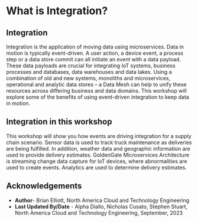 # What is Integration?

## Integration

Integration is the application of moving data using microservices. Data in motion is typically event-driven. A user action, a device event, a process step or a data store commit can all initiate an event with a data payload. These data payloads are crucial for integrating IoT systems, business processes and databases, data warehouses and data lakes. Using a combination of old and new systems, monoliths and microservices, operational and analytic data stores – a Data Mesh can help to unify these resources across differing business and data domains. This workshop will explore some of the benefits of using event-driven integration to keep data in motion.

## Integration in this workshop

This workshop will show you how events are driving integration for a supply chain scenario. Sensor data is used to track truck maintenance as deliveries are being fulfilled. In addition, weather data and geographic information are used to provide delivery estimates. GoldenGate Microservices Architecture is streaming change data capture for IoT devices, where abnormalities are used to create events. Analytics are used to determine delivery estimates.

## Acknowledgements

- **Author**- Brian Elliott, North America Cloud and Technology Engineering
- **Last Updated By/Date** - Alpha Diallo, Nicholas Cusato, Stephen Stuart, North America Cloud and Technology Engineering, September, 2023
